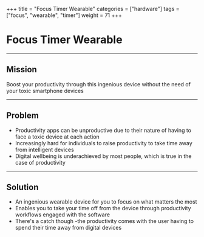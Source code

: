 +++
title = "Focus Timer Wearable"
categories = ["hardware"]
tags = ["focus", "wearable", "timer"]
weight = 71
+++

# Focus Timer Wearable

---

## Mission

Boost your productivity through this ingenious device without the need of your toxic smartphone devices

---

## Problem

- Productivity apps can be unproductive due to their nature of having to face a toxic device at each action
- Increasingly hard for individuals to raise productivity to take time away from intelligent devices
- Digital wellbeing is underachieved by most people, which is true in the case of productivity

---

## Solution

- An ingenious wearable device for you to focus on what matters the most
- Enables you to take your time off from the device through productivity workflows engaged with the software
- There's a catch though -the productivity comes with the user having to spend their time away from digital devices
